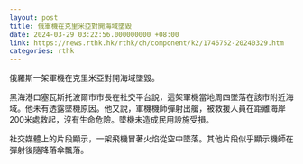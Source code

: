 ```yaml
---
layout: post
title: 俄軍機在克里米亞對開海域墜毀
date: 2024-03-29 03:22:56.000000000 +08:00
link: https://news.rthk.hk/rthk/ch/component/k2/1746752-20240329.htm
categories: rthk
---
```


俄羅斯一架軍機在克里米亞對開海域墜毀。

黑海港口塞瓦斯托波爾市市長在社交平台說，這架軍機當地周四墜落在該市附近海域。他未有透露墜機原因。他又說，軍機機師彈射出艙，被救援人員在距離海岸200米處救起，沒有生命危險。墜機未造成民用設施受損。

社交媒體上的片段顯示，一架飛機冒著火焰從空中墜落。其他片段似乎顯示機師在彈射後隨降落傘飄落。
